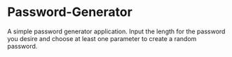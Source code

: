 # Password-Generator

A simple password generator application. Input the length for the password you desire and choose at least one parameter to create a random password.